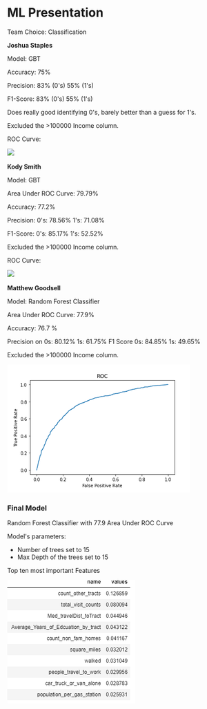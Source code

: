 # ML Presentation

Team Choice: Classification

__Joshua Staples__

Model: GBT 

Accuracy: 75%

Precision: 83% (0's) 55% (1's)

F1-Score: 83% (0's) 55% (1's)

Does really good identifying 0's, barely better than a guess for 1's. 

Excluded the >100000 Income column.

ROC Curve:

![](./img/download.png)

__Kody Smith__

Model: GBT 

Area Under ROC Curve: 79.79%

Accuracy: 77.2%

Precision: 0's: 78.56% 1's: 71.08%

F1-Score: 0's: 85.17%  1's: 52.52%

Excluded the >100000 Income column.

ROC Curve:

![](./img/ROC_curve_ks.png)

<!-- __Bryton Petersen__

Model: SVM Classifier

Accuracy:

Precision:

F1-Score:

![](I dont actually have a picture yet)
 -->
 
 __Matthew Goodsell__
 
Model: Random Forest Classifier
 
Area Under ROC Curve: 77.9%

Accuracy: 76.7 % 

Precision on 0s: 80.12% 1s: 61.75%
F1 Score     0s: 84.85% 1s: 49.65%

 
Excluded the >100000 Income column.

 
![](./img/rf_roc_plot_mg.png)


### Final Model

Random Forest Classifier with 77.9 Area Under ROC Curve

Model's parameters: 
- Number of trees set to 15
- Max Depth of the trees set to 15

Top ten most important Features

![](./img/feature_importance.png)
